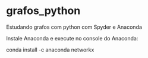 # grafos_python
Estudando grafos com python com Spyder e Anaconda

Instale Anaconda e execute no console do Anaconda:

conda install -c anaconda networkx
